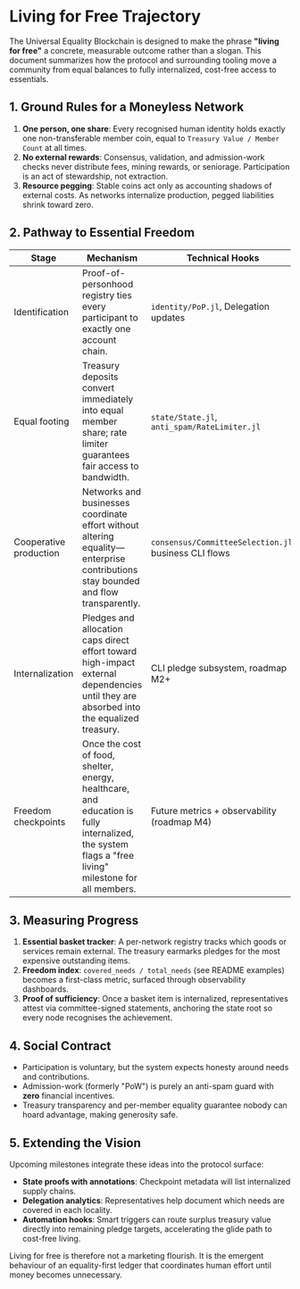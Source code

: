 # Living for Free Trajectory

The Universal Equality Blockchain is designed to make the phrase **"living for free"** a concrete, measurable outcome rather than a slogan. This document summarizes how the protocol and surrounding tooling move a community from equal balances to fully internalized, cost-free access to essentials.

## 1. Ground Rules for a Moneyless Network

1. **One person, one share**: Every recognised human identity holds exactly one non-transferable member coin, equal to `Treasury Value / Member Count` at all times.
2. **No external rewards**: Consensus, validation, and admission-work checks never distribute fees, mining rewards, or seniorage. Participation is an act of stewardship, not extraction.
3. **Resource pegging**: Stable coins act only as accounting shadows of external costs. As networks internalize production, pegged liabilities shrink toward zero.

## 2. Pathway to Essential Freedom

| Stage | Mechanism | Technical Hooks |
|-------|-----------|------------------|
| Identification | Proof-of-personhood registry ties every participant to exactly one account chain. | `identity/PoP.jl`, Delegation updates |
| Equal footing | Treasury deposits convert immediately into equal member share; rate limiter guarantees fair access to bandwidth. | `state/State.jl`, `anti_spam/RateLimiter.jl` |
| Cooperative production | Networks and businesses coordinate effort without altering equality—enterprise contributions stay bounded and flow transparently. | `consensus/CommitteeSelection.jl`, business CLI flows |
| Internalization | Pledges and allocation caps direct effort toward high-impact external dependencies until they are absorbed into the equalized treasury. | CLI pledge subsystem, roadmap M2+ |
| Freedom checkpoints | Once the cost of food, shelter, energy, healthcare, and education is fully internalized, the system flags a "free living" milestone for all members. | Future metrics + observability (roadmap M4) |

## 3. Measuring Progress

1. **Essential basket tracker**: A per-network registry tracks which goods or services remain external. The treasury earmarks pledges for the most expensive outstanding items.
2. **Freedom index**: `covered_needs / total_needs` (see README examples) becomes a first-class metric, surfaced through observability dashboards.
3. **Proof of sufficiency**: Once a basket item is internalized, representatives attest via committee-signed statements, anchoring the state root so every node recognises the achievement.

## 4. Social Contract

- Participation is voluntary, but the system expects honesty around needs and contributions.
- Admission-work (formerly "PoW") is purely an anti-spam guard with **zero** financial incentives.
- Treasury transparency and per-member equality guarantee nobody can hoard advantage, making generosity safe.

## 5. Extending the Vision

Upcoming milestones integrate these ideas into the protocol surface:

- **State proofs with annotations**: Checkpoint metadata will list internalized supply chains.
- **Delegation analytics**: Representatives help document which needs are covered in each locality.
- **Automation hooks**: Smart triggers can route surplus treasury value directly into remaining pledge targets, accelerating the glide path to cost-free living.

Living for free is therefore not a marketing flourish. It is the emergent behaviour of an equality-first ledger that coordinates human effort until money becomes unnecessary.
